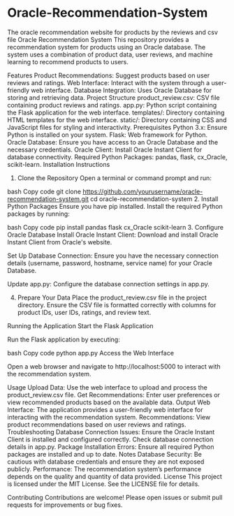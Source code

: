# Oracle-Recommendation-System
The oracle recommendation website for products by the reviews and csv file 
Oracle Recommendation System
This repository provides a recommendation system for products using an Oracle database. The system uses a combination of product data, user reviews, and machine learning to recommend products to users.

Features
Product Recommendations: Suggest products based on user reviews and ratings.
Web Interface: Interact with the system through a user-friendly web interface.
Database Integration: Uses Oracle Database for storing and retrieving data.
Project Structure
product_review.csv: CSV file containing product reviews and ratings.
app.py: Python script containing the Flask application for the web interface.
templates/: Directory containing HTML templates for the web interface.
static/: Directory containing CSS and JavaScript files for styling and interactivity.
Prerequisites
Python 3.x: Ensure Python is installed on your system.
Flask: Web framework for Python.
Oracle Database: Ensure you have access to an Oracle Database and the necessary credentials.
Oracle Client: Install Oracle Instant Client for database connectivity.
Required Python Packages: pandas, flask, cx_Oracle, scikit-learn.
Installation Instructions
1. Clone the Repository
Open a terminal or command prompt and run:

bash
Copy code
git clone https://github.com/yourusername/oracle-recommendation-system.git
cd oracle-recommendation-system
2. Install Python Packages
Ensure you have pip installed. Install the required Python packages by running:

bash
Copy code
pip install pandas flask cx_Oracle scikit-learn
3. Configure Oracle Database
Install Oracle Instant Client: Download and install Oracle Instant Client from Oracle's website.

Set Up Database Connection: Ensure you have the necessary connection details (username, password, hostname, service name) for your Oracle Database.

Update app.py: Configure the database connection settings in app.py.

4. Prepare Your Data
Place the product_review.csv file in the project directory. Ensure the CSV file is formatted correctly with columns for product IDs, user IDs, ratings, and review text.

Running the Application
Start the Flask Application

Run the Flask application by executing:

bash
Copy code
python app.py
Access the Web Interface

Open a web browser and navigate to http://localhost:5000 to interact with the recommendation system.

Usage
Upload Data: Use the web interface to upload and process the product_review.csv file.
Get Recommendations: Enter user preferences or view recommended products based on the available data.
Output
Web Interface: The application provides a user-friendly web interface for interacting with the recommendation system.
Recommendations: View product recommendations based on user reviews and ratings.
Troubleshooting
Database Connection Issues: Ensure the Oracle Instant Client is installed and configured correctly. Check database connection details in app.py.
Package Installation Errors: Ensure all required Python packages are installed and up to date.
Notes
Database Security: Be cautious with database credentials and ensure they are not exposed publicly.
Performance: The recommendation system’s performance depends on the quality and quantity of data provided.
License
This project is licensed under the MIT License. See the LICENSE file for details.

Contributing
Contributions are welcome! Please open issues or submit pull requests for improvements or bug fixes.
